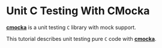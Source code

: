 # Unit C Testing With CMocka 

[cmocka]: https://api.cmocka.org/

**[cmocka]** is a unit testing `C` library with mock support.

This tutorial describes unit testing pure `C` code with **[cmocka]**.
